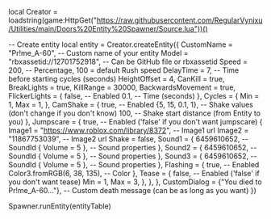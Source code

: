 local Creator = loadstring(game:HttpGet("https://raw.githubusercontent.com/RegularVynixu/Utilities/main/Doors%20Entity%20Spawner/Source.lua"))()

-- Create entity
local entity = Creator.createEntity({
    CustomName = "Pr!me_A-60", -- Custom name of your entity
    Model = "rbxassetid://12701752918", -- Can be GitHub file or rbxassetid
    Speed = 200, -- Percentage, 100 = default Rush speed
    DelayTime = 7, -- Time before starting cycles (seconds)
    HeightOffset = 4,
    CanKill = true,
    BreakLights = true,
    KillRange = 30000,
    BackwardsMovement = true,
    FlickerLights = {
        false, -- Enabled
        0.1, -- Time (seconds)
    },
    Cycles = {
        Min = 1,
        Max = 1,
    },
    CamShake = {
        true, -- Enabled
        {5, 15, 0.1, 1}, -- Shake values (don't change if you don't know)
        100, -- Shake start distance (from Entity to you)
    },
    Jumpscare = {
        true, -- Enabled ('false' if you don't want jumpscare)
        {
            Image1 = "https://www.roblox.com/library/8372", -- Image1 url
            Image2 = "11867753039", -- Image2 url
            Shake = false,
            Sound1 = {
                6459610652, -- SoundId
                { Volume = 5 }, -- Sound properties
            },
            Sound2 = {
                6459610652, -- SoundId
                { Volume = 5 }, -- Sound properties
            },
            Sound3 = {
                6459610652, -- SoundId
                { Volume = 5 }, -- Sound properties
            },
            Flashing = {
                true, -- Enabled
                Color3.fromRGB(6, 38, 135), -- Color
            },
            Tease = {
                false, -- Enabled ('false' if you don't want tease)
                Min = 1,
                Max = 3,
            },
        },
    },
    CustomDialog = {"You died to Pr!me_A-60..."}, -- Custom death message (can be as long as you want)
})


Spawner.runEntity(entityTable)
